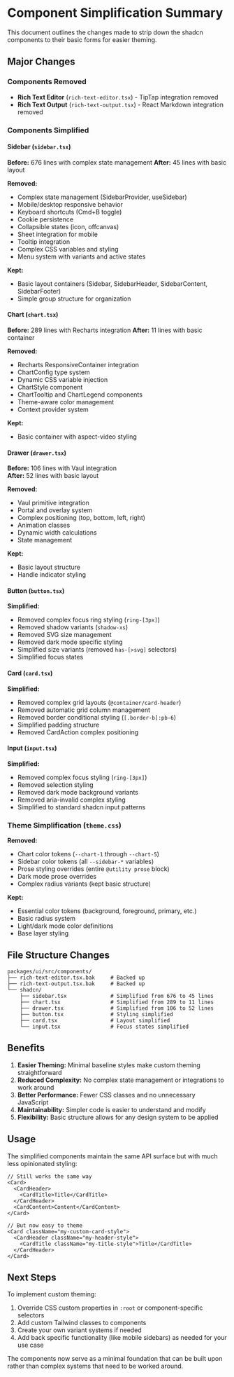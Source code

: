 # Component Simplification Summary

This document outlines the changes made to strip down the shadcn components to their basic forms for easier theming.

## Major Changes

### Components Removed
- **Rich Text Editor** (`rich-text-editor.tsx`) - TipTap integration removed
- **Rich Text Output** (`rich-text-output.tsx`) - React Markdown integration removed

### Components Simplified

#### Sidebar (`sidebar.tsx`)
**Before:** 676 lines with complex state management
**After:** 45 lines with basic layout

**Removed:**
- Complex state management (SidebarProvider, useSidebar)
- Mobile/desktop responsive behavior  
- Keyboard shortcuts (Cmd+B toggle)
- Cookie persistence
- Collapsible states (icon, offcanvas)
- Sheet integration for mobile
- Tooltip integration
- Complex CSS variables and styling
- Menu system with variants and active states

**Kept:**
- Basic layout containers (Sidebar, SidebarHeader, SidebarContent, SidebarFooter)
- Simple group structure for organization

#### Chart (`chart.tsx`)  
**Before:** 289 lines with Recharts integration
**After:** 11 lines with basic container

**Removed:**
- Recharts ResponsiveContainer integration
- ChartConfig type system
- Dynamic CSS variable injection
- ChartStyle component
- ChartTooltip and ChartLegend components
- Theme-aware color management
- Context provider system

**Kept:**
- Basic container with aspect-video styling

#### Drawer (`drawer.tsx`)
**Before:** 106 lines with Vaul integration  
**After:** 52 lines with basic layout

**Removed:**
- Vaul primitive integration
- Portal and overlay system
- Complex positioning (top, bottom, left, right)
- Animation classes
- Dynamic width calculations
- State management

**Kept:**
- Basic layout structure
- Handle indicator styling

#### Button (`button.tsx`)
**Simplified:**
- Removed complex focus ring styling (`ring-[3px]`)
- Removed shadow variants (`shadow-xs`)
- Removed SVG size management
- Removed dark mode specific styling
- Simplified size variants (removed `has-[>svg]` selectors)
- Simplified focus states

#### Card (`card.tsx`)
**Simplified:**
- Removed complex grid layouts (`@container/card-header`)
- Removed automatic grid column management
- Removed border conditional styling (`[.border-b]:pb-6`)
- Simplified padding structure
- Removed CardAction complex positioning

#### Input (`input.tsx`)
**Simplified:**
- Removed complex focus styling (`ring-[3px]`)
- Removed selection styling
- Removed dark mode background variants
- Removed aria-invalid complex styling
- Simplified to standard shadcn input patterns

### Theme Simplification (`theme.css`)

**Removed:**
- Chart color tokens (`--chart-1` through `--chart-5`)
- Sidebar color tokens (all `--sidebar-*` variables)
- Prose styling overrides (entire `@utility prose` block)
- Dark mode prose overrides
- Complex radius variants (kept basic structure)

**Kept:**
- Essential color tokens (background, foreground, primary, etc.)
- Basic radius system
- Light/dark mode color definitions
- Base layer styling

## File Structure Changes

```
packages/ui/src/components/
├── rich-text-editor.tsx.bak     # Backed up
├── rich-text-output.tsx.bak     # Backed up
└── shadcn/
    ├── sidebar.tsx              # Simplified from 676 to 45 lines
    ├── chart.tsx                # Simplified from 289 to 11 lines  
    ├── drawer.tsx               # Simplified from 106 to 52 lines
    ├── button.tsx               # Styling simplified
    ├── card.tsx                 # Layout simplified
    └── input.tsx                # Focus states simplified
```

## Benefits

1. **Easier Theming:** Minimal baseline styles make custom theming straightforward
2. **Reduced Complexity:** No complex state management or integrations to work around
3. **Better Performance:** Fewer CSS classes and no unnecessary JavaScript
4. **Maintainability:** Simpler code is easier to understand and modify
5. **Flexibility:** Basic structure allows for any design system to be applied

## Usage

The simplified components maintain the same API surface but with much less opinionated styling:

```tsx
// Still works the same way
<Card>
  <CardHeader>
    <CardTitle>Title</CardTitle>
  </CardHeader>
  <CardContent>Content</CardContent>
</Card>

// But now easy to theme
<Card className="my-custom-card-style">
  <CardHeader className="my-header-style">
    <CardTitle className="my-title-style">Title</CardTitle>
  </CardHeader>
</Card>
```

## Next Steps

To implement custom theming:

1. Override CSS custom properties in `:root` or component-specific selectors
2. Add custom Tailwind classes to components
3. Create your own variant systems if needed
4. Add back specific functionality (like mobile sidebars) as needed for your use case

The components now serve as a minimal foundation that can be built upon rather than complex systems that need to be worked around.